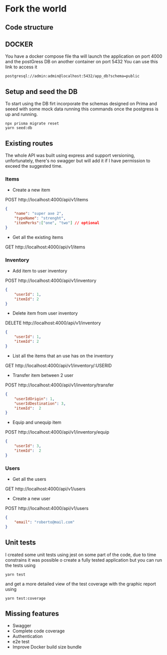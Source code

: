 # Fork the world

## Code structure


## DOCKER
You have a docker compose file tha will launch the application on port 4000 and the postGress DB on another container on port 5432
You can use this link to access it
```
postgresql://admin:admin@localhost:5432/app_db?schema=public
```

## Setup and seed the DB
To start using the DB firt incorporate the schemas designed on Prima and seeed with some mock data running this commands once the postgress is up and running.
```
npx prisma migrate reset
yarn seed:db
```


## Existing routes
The whole API was built using express and support versioning, unfortunately, there's no swagger but will add it if I have permission to exceed the suggested time.
### Items
- Create a new item

POST http://localhost:4000/api/v1/items
```json
{
	"name": "super axe 2",
	"typeName": "strenght",
	"itemPerks":["one", "two"] // optional
}
```
- Get all the existing items

GET http://localhost:4000/api/v1/items

### Inventory
- Add item to user inventory

POST http://localhost:4000/api/v1/inventory
```json
{
	"userId": 1,
	"itemId": 2
}
```

- Delete item from user inventory

DELETE http://localhost:4000/api/v1/inventory

```json
{
	"userId": 1,
	"itemId": 2
}
```

- List all the items that an use has on the inventory

GET http://localhost:4000/api/v1/inventory/:USERID


- Transfer item between 2 user

POST http://localhost:4000/api/v1/inventory/transfer

```json
{
    "userIdOrigin": 1,
    "userIdDestination": 3,
    "itemId":  2
}
```

- Equip and unequip item 

POST http://localhost:4000/api/v1/inventory/equip

```json
{
	"userId": 3,
    "itemId":  2
}
```

### Users
- Get all the users

GET http://localhost:4000/api/v1/users

- Create a new user

POST http://localhost:4000/api/v1/users
```json
{
	"email": "roberto@mail.com"
}
```


## Unit tests
I created some unit tests using jest on some part of the code, due to time constrains it was possible o create a fully tested application but you can run the tests using
```
yarn test
```

and get a more detailed view of the test coverage with the graphic report using
```
yarn test:coverage
```

## Missing features
- Swagger
- Complete code coverage
- Authentication
- e2e test
- Improve Docker build size bundle